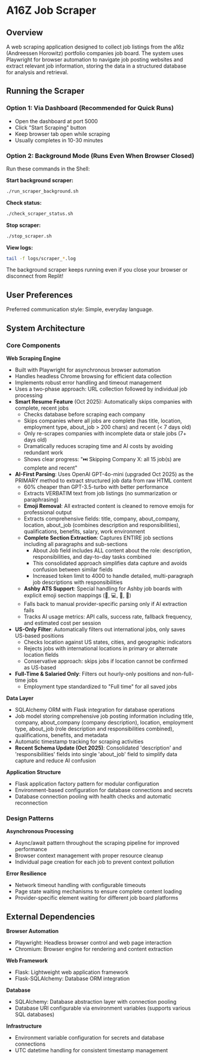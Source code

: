 # A16Z Job Scraper

## Overview

A web scraping application designed to collect job listings from the a16z (Andreessen Horowitz) portfolio companies job board. The system uses Playwright for browser automation to navigate job posting websites and extract relevant job information, storing the data in a structured database for analysis and retrieval.

## Running the Scraper

### Option 1: Via Dashboard (Recommended for Quick Runs)
- Open the dashboard at port 5000
- Click "Start Scraping" button
- Keep browser tab open while scraping
- Usually completes in 10-30 minutes

### Option 2: Background Mode (Runs Even When Browser Closed)
Run these commands in the Shell:

**Start background scraper:**
```bash
./run_scraper_background.sh
```

**Check status:**
```bash
./check_scraper_status.sh
```

**Stop scraper:**
```bash
./stop_scraper.sh
```

**View logs:**
```bash
tail -f logs/scraper_*.log
```

The background scraper keeps running even if you close your browser or disconnect from Replit!

## User Preferences

Preferred communication style: Simple, everyday language.

## System Architecture

### Core Components

**Web Scraping Engine**
- Built with Playwright for asynchronous browser automation
- Handles headless Chrome browsing for efficient data collection
- Implements robust error handling and timeout management
- Uses a two-phase approach: URL collection followed by individual job processing
- **Smart Resume Feature** (Oct 2025): Automatically skips companies with complete, recent jobs
  - Checks database before scraping each company
  - Skips companies where all jobs are complete (has title, location, employment type, about_job > 200 chars) and recent (< 7 days old)
  - Only re-scrapes companies with incomplete data or stale jobs (7+ days old)
  - Dramatically reduces scraping time and AI costs by avoiding redundant work
  - Shows clear progress: "⏭️ Skipping Company X: all 15 job(s) are complete and recent"
- **AI-First Parsing**: Uses OpenAI GPT-4o-mini (upgraded Oct 2025) as the PRIMARY method to extract structured job data from raw HTML content
  - 60% cheaper than GPT-3.5-turbo with better performance
  - Extracts VERBATIM text from job listings (no summarization or paraphrasing)
  - **Emoji Removal**: All extracted content is cleaned to remove emojis for professional output
  - Extracts comprehensive fields: title, company, about_company, location, about_job (combines description and responsibilities), qualifications, benefits, salary, work environment
  - **Complete Section Extraction**: Captures ENTIRE job sections including all paragraphs and sub-sections
    - About Job field includes ALL content about the role: description, responsibilities, and day-to-day tasks combined
    - This consolidated approach simplifies data capture and avoids confusion between similar fields
    - Increased token limit to 4000 to handle detailed, multi-paragraph job descriptions with responsibilities
  - **Ashby ATS Support**: Special handling for Ashby job boards with explicit emoji section mappings (🚀, 💻, 👋, 🎁)
  - Falls back to manual provider-specific parsing only if AI extraction fails
  - Tracks AI usage metrics: API calls, success rate, fallback frequency, and estimated cost per session
- **US-Only Filter**: Automatically filters out international jobs, only saves US-based positions
  - Checks location against US states, cities, and geographic indicators
  - Rejects jobs with international locations in primary or alternate location fields
  - Conservative approach: skips jobs if location cannot be confirmed as US-based
- **Full-Time & Salaried Only**: Filters out hourly-only positions and non-full-time jobs
  - Employment type standardized to "Full time" for all saved jobs

**Data Layer**
- SQLAlchemy ORM with Flask integration for database operations
- Job model storing comprehensive job posting information including title, company, about_company (company description), location, employment type, about_job (role description and responsibilities combined), qualifications, benefits, and metadata
- Automatic timestamp tracking for scraping activities
- **Recent Schema Update (Oct 2025)**: Consolidated 'description' and 'responsibilities' fields into single 'about_job' field to simplify data capture and reduce AI confusion

**Application Structure**
- Flask application factory pattern for modular configuration
- Environment-based configuration for database connections and secrets
- Database connection pooling with health checks and automatic reconnection

### Design Patterns

**Asynchronous Processing**
- Async/await pattern throughout the scraping pipeline for improved performance
- Browser context management with proper resource cleanup
- Individual page creation for each job to prevent context pollution

**Error Resilience**
- Network timeout handling with configurable timeouts
- Page state waiting mechanisms to ensure complete content loading
- Provider-specific element waiting for different job board platforms

## External Dependencies

**Browser Automation**
- Playwright: Headless browser control and web page interaction
- Chromium: Browser engine for rendering and content extraction

**Web Framework**
- Flask: Lightweight web application framework
- Flask-SQLAlchemy: Database ORM integration

**Database**
- SQLAlchemy: Database abstraction layer with connection pooling
- Database URI configurable via environment variables (supports various SQL databases)

**Infrastructure**
- Environment variable configuration for secrets and database connections
- UTC datetime handling for consistent timestamp management
